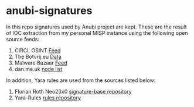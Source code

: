 # anubi-signatures
In this repo signatures used by Anubi project are kept. These are the result of IOC extraction from my personal MISP instance using the following open source feeds:
1. CIRCL OSINT [Feed](https://www.circl.lu/doc/misp/feed-osint)
2. The Botvrij.eu [Data](https://www.botvrij.eu/data/feed-osint)
3. Malware Bazaar [Feed](https://bazaar.abuse.ch/downloads/misp/)
4. dan.me.uk [node list](https://www.dan.me.uk/torlist/?full)

In addition, Yara rules are used from the sources listed below:
1. Florian Roth Neo23x0 [signature-base repository](https://github.com/Neo23x0/signature-base)
2. Yara-Rules [rules repository](https://github.com/Yara-Rules/rules)
